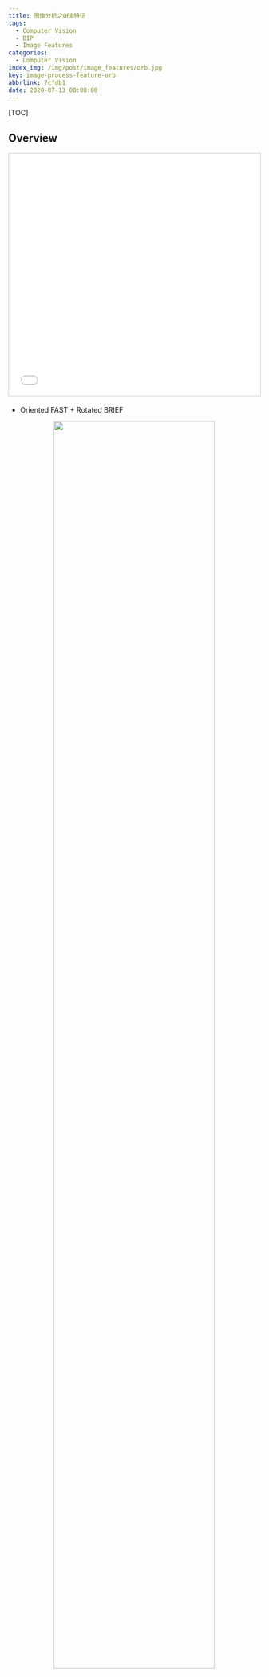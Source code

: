 ```yaml
---
title: 图像分析之ORB特征
tags:
  - Computer Vision
  - DIP
  - Image Features
categories:
  - Computer Vision
index_img: /img/post/image_features/orb.jpg
key: image-process-feature-orb
abbrlink: 7cfdb1
date: 2020-07-13 00:00:00
---
```


[TOC]

## Overview

<p align="center">
  <iframe src="//www.slideshare.net/slideshow/embed_code/key/6S7xPEvA9dQkJL"
    width="595" height="485" frameborder="0" marginwidth="0" marginheight="0" scrolling="no"
    style="border:1px solid #CCC; border-width:1px; margin-bottom:5px; max-width: 100%;" allowfullscreen>
  </iframe>  
</p>

* Oriented FAST + Rotated BRIEF

<p align="center">
    <img src="/img/post/image_features/orb.jpg" style="width:80%;"/>
</p>

### Feature/Corner Detector

* FAST方法 -- 定位特征点坐标
* 矩方法 -- 特征点方向
* 非极大值抑制 -- 特征点响应值（分数）
* 图像金字塔 -- 特征点具有 **尺度不变性**

### Descriptor

* BRIEF -- 特征点描述子
* 特征点方向 -- 描述子具有 **旋转不变性**



## oFAST: FAST Keypoint Orientation

### Multiscale Image Pyramid

<p align="center">
    <img src="/img/post/image_features/img_pyramid.png"/>
</p>

* level: 8
* scale: 1.2
* down sample: **bilinear interpolation**
* produce FAST features (filtered by Harris ???) at each level in the pyramid


### FAST (Features from Accelerated and Segments Test)

* FAST-9: ≥ 9 contiguous pixels brighter than p+threshold

<p align="center">
    <img src="/img/post/image_features/fast.png" style="width:80%;"/>
</p>

Procedure:

1. Select a pixel p whose intensity is $I_p$ and Select appropriate threshold value $t$
2. the pixel p is a corner if there exists a set of $n$ contiguous pixels in the circle (of 16 pixels) which are all brighter than $I_p+t$, or all darker than $I_p−t$
   - Rapid rejection by testing 1, 9, 5 then 13: First 1 and 9 are tested if they are too brighter or darker. If so, then checks 5 and 13
   -  If p is a corner, then at least three of these must all be brighter than $I_p+t$ or darker than $I_p−t$


### NMS (Non-Maximal Suppression)

非极大值抑制主要是为了避免图像上得到的“角点”过于密集，主要过程是，每个特征点会计算得到相应的响应得分，然后以当前像素点p为中心，取其邻域（如3x3 的邻域），判断当前像素p的响应值是否为该邻域内最大的，如果是，则保留，否则，则抑制。


### Uniform Distribution (特征均匀化)

均匀化的方式一般有如下两种：

* Grid网格化
* K叉树

对于天空这种环境，Grid的方式提取的特征较少，不如K叉树的方式。

ORB-SLAM中使用 **四叉树** `DistributeOctTree()` 来快速筛选特征点，筛选的目的是非极大值抑制，取局部特征点邻域中FAST角点相应值最大的点，而如何搜索到这些扎堆的的点，则采用的是四叉树的分快思想，递归找到成群的点，并从中找到相应值最大的点。

### Orientation by Intensity Centroid (IC)

* Rosin defines **the moments of a patch** as:

  $$
  m_{p q}=\sum_{x, y} x^{p} y^{q} I(x, y)
  $$

  the first order moment of a patch $I$ (patch size = 31)

  $$
	\begin{aligned}
	m_{10}
	&= \sum_{x=-15}^{15} \sum_{y=-15}^{15} x I(x, y)
	=  \sum_{y=0}^{15} {\color{blue} \sum_{x=-15}^{15} x \left[ I(x,y) - I(x, -y) \right] }  \\
	m_{01}
	&= \sum_{x=-15}^{15} \sum_{y=-15}^{15} y I(x, y)
	=  \sum_{y=1}^{15} {\color{blue} \sum_{x=-15}^{15} y \left[ I(x,y) - I(x, -y) \right] }
	\end{aligned}
	$$

* the intensity centroid

  $$
  C=\left(\frac{m_{10}}{m_{00}}, \frac{m_{01}}{m_{00}}\right)
  $$

* the orientation (the vector **from the corner’s center to the centroid**)

  <p align="center">
    <img src="/img/post/image_features/fast_angle.jpeg"/>
  </p>

  $$
  \theta=\operatorname{atan} 2\left(m_{01}, m_{10}\right)
  $$

  ```cpp
  const int PATCH_SIZE = 31;
  const int HALF_PATCH_SIZE = 15;

  int m01 = 0;
  int m10 = 0;
  for(int y=-half_patch_size; y<half_patch_size; ++y){
      for(int x=-half_patch_size; x<half_patch_size; ++x){
          m01 += y * image.at<uchar>(kp.pt.y+y, kp.pt.x+x);
          m10 += x * image.at<uchar>(kp.pt.y+y, kp.pt.x+x);
      }
  }
  kp.angle = std::atan2(m01, m10)/CV_PI*180.0;
  ```

## Gaussian Filter

* ref: [图像分析之高斯滤波](https://cggos.github.io/computervision/image-process-gauss-filter.html)

* start by **smoothing image using a Gaussian kernel at each level in the pyramid** in order to **prevent the descriptor from being sensitive to high-frequency noise**


* Gaussian Kernel size: 7x7, Sigma: 2


* 利用高斯滤波的可分离性，实现水平和垂直分开滤波，降低计算量，并进行定点化


## rBRIEF: Rotation-Aware Brief


### Brief of BRIEF (Binary robust independent elementary feature)

  <div align="center">
    <img src="/img/post/image_features/brief.png"/>
  </div>

* In brief, each keypoint is described by a feature vector which is 128–512 bits string.

* vector dim = 256 bits (32 bytes)

* each vector $\longleftrightarrow$ each keypoint

* for each bit, select a pair of points in a patch $I$ which centered a corner $\mathbf{p}$ and compare their intensity  

  $$
  \mathbf{S}=
  \left(\begin{array}{l}
  \mathbf{p}_{1}, \ldots, \mathbf{p}_{n} \\
  \mathbf{q}_{1}, \dots,  \mathbf{q}_{n}
  \end{array}\right)
  \in \mathbb{R}^{(2 \times 2) \times 256}
  $$

  $$
  \tau(\mathbf{I} ; \mathbf{p}_i, \mathbf{q}_i):=
  \left\{\begin{array}{ll}
  1 & : \mathbf{I}(\mathbf{p}_i) <    \mathbf{I}(\mathbf{q}_i) \\
  0 & : \mathbf{I}(\mathbf{p}_i) \geq \mathbf{I}(\mathbf{q}_i)
  \end{array}\right.
  $$

* the descriptor (each bit $\longleftrightarrow$ each pair of points $(\mathbf{p}_i, \mathbf{q}_i)$):

  $$
  f(n) = \sum_{i=1}^n 2^{i-1} \tau(\mathbf{I} ; \mathbf{p}_i, \mathbf{q}_i),
  \quad (n = 256)
  $$


### steered BRIEF

* 为了具有旋转不变性，引入该算法，但方差很小、相关性高

  $$
  \mathbf{R}_{\theta} =
  \begin{bmatrix}
  \cos{\theta} & -\sin{\theta} \\
  \sin{\theta} &  \cos{\theta}
  \end{bmatrix}
  $$

  $$
  \mathbf{S}_{\theta}=\mathbf{R}_{\theta} \mathbf{S}=
  \left(\begin{array}{l}
  \mathbf{p}_{1}', \ldots, \mathbf{p}_{n}' \\
  \mathbf{q}_{1}', \dots,  \mathbf{q}_{n}'
  \end{array}\right)  
  $$

### rBRIEF

* rBRIEF shows significant improvement in the **variance and correlation** over steered BRIEF

* 为了把steered BRIEF方差增大，相关性降低
* 基于统计规律，利用了贪心算法进行筛选

* construct a lookup table of precomputed BRIEF patterns
  ```cpp
  // construct a lookup table of precomputed BRIEF patterns

  // 训练好的31*31邻域256对像素点坐标
  static int ORB_pattern[256*4] = {
        8, -3,  9,  5 /*mean (0), correlation (0)*/,
        4,  2,  7,-12 /*mean (1.12461e-05), correlation (0.0437584)*/,
      -11,  9, -8,  2 /*mean (3.37382e-05), correlation (0.0617409)*/,
        7,-12, 12,-13 /*mean (5.62303e-05), correlation (0.0636977)*/
        //                       .
        //                       .
        //                       .
  }
  ```

* steered BRIEF

* for each bit of the descriptors

  $$
  \mathbf{p}_i' = \mathbf{R}_{\theta} (\mathbf{p}_i-\mathbf{p}) + \mathbf{p} \\
  \mathbf{q}_i' = \mathbf{R}_{\theta} (\mathbf{q}_i-\mathbf{p}) + \mathbf{p}
  $$

  $$
  \tau(\mathbf{I} ; \mathbf{p}_i', \mathbf{q}_i'):=
  \left\{\begin{array}{ll}
  1 & : \mathbf{I}(\mathbf{p}_i') <    \mathbf{I}(\mathbf{q}_i') \\
  0 & : \mathbf{I}(\mathbf{p}_i') \geq \mathbf{I}(\mathbf{q}_i')
  \end{array}\right.
  $$

  ```cpp
  double degRad = kp.angle/180.0*CV_PI;
  double dcos = std::cos(degRad);
  double dsin = std::sin(degRad);

  vector<bool> d(256, false);
  for (int i = 0; i < 256; i++) {
      d[i] = 0;

      int p_offset_x = ORB_pattern[4*i+0];
      int p_offset_y = ORB_pattern[4*i+1];
      int q_offset_x = ORB_pattern[4*i+2];
      int q_offset_y = ORB_pattern[4*i+3];

      double pu = kp.pt.x + (dcos*p_offset_x - dsin*p_offset_y);
      double pv = kp.pt.y + (dsin*p_offset_x + dcos*p_offset_y);
      double qu = kp.pt.x + (dcos*q_offset_x - dsin*q_offset_y);
      double qv = kp.pt.y + (dsin*q_offset_x + dcos*q_offset_y);

      int pI = image.at<uchar>((int)pv, (int)pu);
      int qI = image.at<uchar>((int)qv, (int)qu);

      d[i] = (pI>=qI) ? 0 : 1;
  }
  ```

# ORB Features in ORB-SLAM2

ORB特征点：

- 二维坐标（2自由度）
- 方向（灰度质心法，矩特征）
- 金字塔层级
- 不确定度（跟金字塔层级有关）
- 描述子

ORB描述子匹配：

- BoW
- 暴力匹配
- FLANN

ORB描述子匹配验证：

- 通过 描述子间的距离阈值（通过最小、最大距离设置） 筛选
- 特征点方向（图像块矩特征）一致性检查（直方图统计）
- 到极线的距离（给定 基础矩阵）
- 三维点
    - SLAM中已关联三维点的有效性
    - 视差检查（余弦距离）
    - 三角化后三维点的有效性
        - Z朝前
        - 重投影误差（考虑 卡方分布，受自由度影响）
